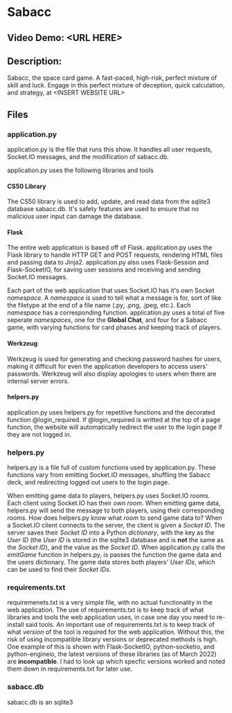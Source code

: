 # Sabacc
## Video Demo: \<URL HERE\>
## Description:
Sabacc, the space card game. A fast-paced, high-risk, perfect mixture of skill and luck. Engage in this perfect mixture of deception, quick calculation, and strategy, at \<INSERT WEBSITE URL\>

## Files
### application.py
application.py is the file that runs this show. It handles all user requests, Socket.IO messages, and the modification of sabacc.db.

application.py uses the following libraries and tools
#### CS50 Library
The CS50 library is used to add, update, and read data from the sqlite3 database sabacc.db. It's safety features are used to ensure that no malicious user input can damage the database.

#### Flask
The entire web application is based off of Flask. application.py uses the Flask library to handle HTTP GET and POST requests, rendering HTML files and passing data to Jinja2. application.py also uses Flask-Session and Flask-SocketIO, for saving user sessions and receiving and sending Socket.IO messages.

Each part of the web application that uses Socket.IO has it's own Socket *namespace*. A *namespace* is used to tell what a message is for, sort of like the filetype at the end of a file name (.py, .png, .jpeg, etc.). Each *namespace* has a corresponding function. application.py uses a total of five seperate *namespaces*, one for the **Global Chat**, and four for a Sabacc game, with varying functions for card phases and keeping track of players.

#### Werkzeug
Werkzeug is used for generating and checking password hashes for users, making it difficult for even the application developers to access users' passwords. Werkzeug will also display apologies to users when there are internal server errors.

#### helpers.py
application.py uses helpers.py for repetitive functions and the decorated function @login_required. If @login_required is writted at the top of a page function, the website will automatically redirect the user to the login page if they are not logged in.

### helpers.py
helpers.py is a file full of custom functions used by application.py. These functions vary from emitting Socket.IO messages, shuffling the Sabacc deck, and redirecting logged out users to the login page.

When emitting game data to players, helpers.py uses Socket.IO *rooms*. Each client using Socket.IO has their own *room*. When emitting game data, helpers.py will send the message to both players, using their corresponding *rooms*. How does helpers.py know what *room* to send game data to? When a Socket.IO client connects to the server, the client is given a *Socket ID*. The server saves their *Socket ID* into a Python *dictionary*, with the key as the *User ID* (the *User ID* is stored in the sqlite3 database and is **not** the same as the *Socket ID*), and the value as the *Socket ID*. When application.py calls the *emitGame* function in helpers.py, is passes the function the game data and the users dictionary. The game data stores both players' *User IDs*, which can be used to find their *Socket IDs*.

### requirements.txt
requiremenets.txt is a very simple file, with no actual functionality in the web application. The use of requirements.txt is to keep track of what libraries and tools the web application uses, in case one day you need to re-install said tools. An important use of requirements.txt is to keep track of what *version* of the tool is required for the web application. Without this, the risk of using incompatible library versions or deprecated methods is high. One example of this is shown with Flask-SocketIO, python-socketio, and python-engineio, the latest versions of these libraries (as of March 2022) are **incompatible**. I had to look up which specfic versions worked and noted them down in requirements.txt for later use.

### sabacc.db
sabacc.db is an sqlite3